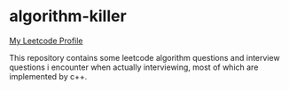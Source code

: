 # algorithm-killer

[My Leetcode Profile](https://leetcode-cn.com/u/adoring-i3rattainuff/)

This repository contains some leetcode algorithm questions and interview questions i encounter when actually interviewing, most of which are implemented by c++.
